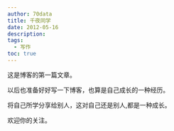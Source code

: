 ```yaml
---
author: 70data
title: 千夜同学
date: 2012-05-16
description:
tags:
  - 写作
toc: true
---
```


这是博客的第一篇文章。

<!--more-->

以后也准备好好写一下博客，也算是自己成长的一种经历。

将自己所学分享给别人，这对自己还是别人,都是一种成长。

欢迎你的关注。
